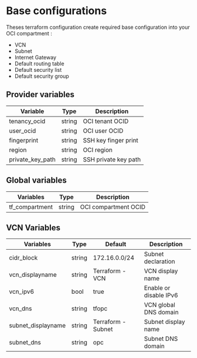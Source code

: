 # Base configurations

Theses terraform configuration create required base configuration into your OCI compartment :

- VCN
- Subnet
- Internet Gateway
- Default routing table
- Default security list
- Default security group

## Provider variables

| Variable         | Type   | Description          |
| ---------------- | ------ | -------------------- | 
| tenancy_ocid     | string | OCI tenant OCID      |
| user_ocid        | string | OCI user OCID        |
| fingerprint      | string | SSH key finger print |
| region           | string | OCI region           | 
| private_key_path | string | SSH private key path |

## Global variables

| Variables      | Type   | Description          |
| -------------- | ------ | -------------------- |
| tf_compartment | string | OCI compartment OCID |

## VCN Variables

| Variables          | Type   | Default            | Description            |
| ------------------ | ------ | ------------------ | ---------------------- |
| cidr_block         | string | 172.16.0.0/24      | Subnet declaration     |
| vcn_displayname    | string | Terraform - VCN    | VCN display name       | 
| vcn_ipv6           | bool   | true               | Enable or disable IPv6 |
| vcn_dns            | string | tfopc              | VCN global DNS domain  |
| subnet_displayname | string | Terraform - Subnet | Subnet display name    |
| subnet_dns         | string | opc                | Subnet DNS domain      |

